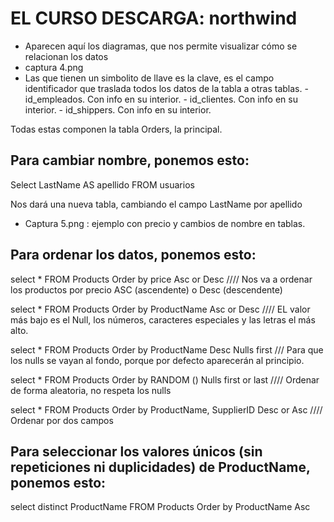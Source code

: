 # EL CURSO DESCARGA: northwind
- Aparecen aquí los diagramas, que nos permite visualizar cómo se relacionan los datos
- captura 4.png
- Las que tienen un simbolito de llave es la clave, es el campo identificador que traslada todos los datos de la tabla a otras tablas. 
        - id_empleados. Con info en su interior.
        - id_clientes. Con info en su interior.
        - id_shippers. Con info en su interior.

Todas estas componen la tabla Orders, la principal.


## Para cambiar nombre, ponemos esto:
Select LastName AS apellido FROM usuarios

Nos dará una nueva tabla, cambiando el campo LastName por apellido

- Captura 5.png : ejemplo con precio y cambios de nombre en tablas.

## Para ordenar los datos, ponemos esto:
select * FROM Products
Order by price Asc or Desc //// Nos va a ordenar los productos por precio ASC (ascendente) o Desc (descendente)

select * FROM Products
Order by ProductName Asc or Desc //// EL valor más bajo es el Null, los números, caracteres especiales y las letras el más alto.

select * FROM Products
Order by ProductName Desc Nulls first /// Para que los nulls se vayan al fondo, porque por defecto aparecerán al principio.

select * FROM Products
Order by RANDOM () Nulls first or last //// Ordenar de forma aleatoria, no respeta los nulls

select * FROM Products
Order by ProductName, SupplierID Desc or Asc //// Ordenar por dos campos


## Para seleccionar los valores únicos (sin repeticiones ni duplicidades) de ProductName, ponemos esto:
select distinct ProductName
FROM Products Order by ProductName Asc